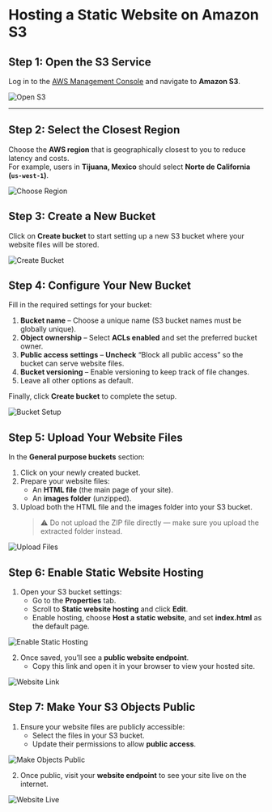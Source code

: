 # Hosting a Static Website on Amazon S3

## Step 1: Open the S3 Service
Log in to the [AWS Management Console](https://console.aws.amazon.com/) and navigate to **Amazon S3**.

![Open S3](https://github.com/user-attachments/assets/b7ec369c-d243-4e54-ba19-92b1663b3905)

---

## Step 2: Select the Closest Region
Choose the **AWS region** that is geographically closest to you to reduce latency and costs.  
For example, users in **Tijuana, Mexico** should select **Norte de California (`us-west-1`)**.

![Choose Region](https://github.com/user-attachments/assets/3c890715-bc05-4c4b-a2f3-db19ed178ff0)

## Step 3: Create a New Bucket
Click on **Create bucket** to start setting up a new S3 bucket where your website files will be stored.

![Create Bucket](https://github.com/user-attachments/assets/5db496fa-244c-40bf-a6c2-d7a2a2fc9f3b)

## Step 4: Configure Your New Bucket

Fill in the required settings for your bucket:

1. **Bucket name** – Choose a unique name (S3 bucket names must be globally unique).  
2. **Object ownership** – Select **ACLs enabled** and set the preferred bucket owner.  
3. **Public access settings** – **Uncheck** “Block all public access” so the bucket can serve website files.  
4. **Bucket versioning** – Enable versioning to keep track of file changes.  
5. Leave all other options as default.  

Finally, click **Create bucket** to complete the setup.

![Bucket Setup](https://github.com/user-attachments/assets/65757505-e5d0-404d-a441-09f6662f02ef)

## Step 5: Upload Your Website Files

In the **General purpose buckets** section:

1. Click on your newly created bucket.  
2. Prepare your website files:  
   - An **HTML file** (the main page of your site).  
   - An **images folder** (unzipped).  
3. Upload both the HTML file and the images folder into your S3 bucket.  
   > ⚠️ Do not upload the ZIP file directly — make sure you upload the extracted folder instead.

![Upload Files](https://github.com/user-attachments/assets/969fc3f1-f97e-4749-86bf-c767f000552b)

## Step 6: Enable Static Website Hosting

1. Open your S3 bucket settings:  
   - Go to the **Properties** tab.  
   - Scroll to **Static website hosting** and click **Edit**.  
   - Enable hosting, choose **Host a static website**, and set **index.html** as the default page.  

![Enable Static Hosting](https://github.com/user-attachments/assets/8d4f7966-7e7f-4dfd-8730-0b770f6c20e3)

2. Once saved, you’ll see a **public website endpoint**.  
   - Copy this link and open it in your browser to view your hosted site.  

![Website Link](https://github.com/user-attachments/assets/5a74feb6-c04e-4c9d-846c-b24570e00965)

## Step 7: Make Your S3 Objects Public

1. Ensure your website files are publicly accessible:  
   - Select the files in your S3 bucket.  
   - Update their permissions to allow **public access**.  

![Make Objects Public](https://github.com/user-attachments/assets/27fb2ebc-8d51-414c-8890-48f413e1c626)

2. Once public, visit your **website endpoint** to see your site live on the internet.  

![Website Live](https://github.com/user-attachments/assets/8b531f04-7ac0-4c12-abbe-897f9a13f3ce)

